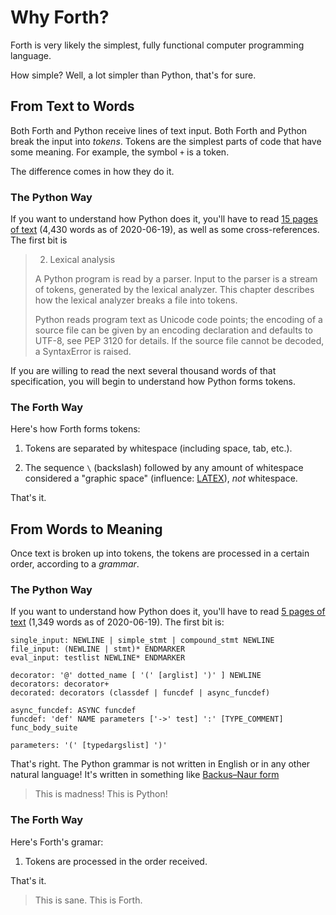 # Why Forth?

Forth is very likely the simplest, fully functional computer programming language.

How simple? Well, a lot simpler than Python, that's for sure.

## From Text to Words

Both Forth and Python receive lines of text input. Both Forth and Python break the input into _tokens_. Tokens are the simplest parts of code that have some meaning. For example, the symbol `+` is a token.

The difference comes in how they do it.

### The Python Way

If you want to understand how Python does it, you'll have to read [15 pages of text](https://docs.python.org/3/reference/lexical_analysis.html) (4,430 words as of 2020-06-19), as well as some cross-references. The first bit is

>2. Lexical analysis
>
> A Python program is read by a parser. Input to the parser is a stream of tokens, generated by the lexical analyzer. This chapter describes how the lexical analyzer breaks a file into tokens.
>
> Python reads program text as Unicode code points; the encoding of a source file can be given by an encoding declaration and defaults to UTF-8, see PEP 3120 for details. If the source file cannot be decoded, a SyntaxError is raised.

If you are willing to read the next several thousand words of that specification, you will begin to understand how Python forms tokens.

### The Forth Way

Here's how Forth forms tokens:

1. Tokens are separated by whitespace (including space, tab, etc.).

2. The sequence `\` (backslash) followed by any amount of whitespace considered a "graphic space" (influence: [LATEX](https://www.latex-project.org/)), _not_ whitespace.

That's it.

## From Words to Meaning

Once text is broken up into tokens, the tokens are processed in a certain order, according to a _grammar_.

### The Python Way

If you want to understand how Python does it, you'll have to read [5 pages of text](https://docs.python.org/3/reference/grammar.html) (1,349 words as of 2020-06-19). The first bit is:

    single_input: NEWLINE | simple_stmt | compound_stmt NEWLINE
    file_input: (NEWLINE | stmt)* ENDMARKER
    eval_input: testlist NEWLINE* ENDMARKER
    
    decorator: '@' dotted_name [ '(' [arglist] ')' ] NEWLINE
    decorators: decorator+
    decorated: decorators (classdef | funcdef | async_funcdef)
    
    async_funcdef: ASYNC funcdef
    funcdef: 'def' NAME parameters ['->' test] ':' [TYPE_COMMENT] func_body_suite
    
    parameters: '(' [typedargslist] ')'

That's right. The Python grammar is not written in English or in any other natural language! It's written in something like [Backus–Naur form](https://en.wikipedia.org/wiki/Backus%E2%80%93Naur_form)

> This is madness!
> This is Python!

### The Forth Way

Here's Forth's gramar:

1. Tokens are processed in the order received.

That's it.

> This is sane.
> This is Forth.
